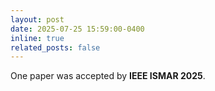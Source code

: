 ```yaml
---
layout: post
date: 2025-07-25 15:59:00-0400
inline: true
related_posts: false
---
```


One paper was accepted by <b>IEEE ISMAR 2025</b>.